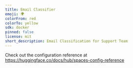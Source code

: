 ```yaml
---
title: Email Classifier
emoji: 🌍
colorFrom: red
colorTo: yellow
sdk: docker
pinned: false
license: mit
short_description: Email Classification for Support Team
---
```


Check out the configuration reference at https://huggingface.co/docs/hub/spaces-config-reference
